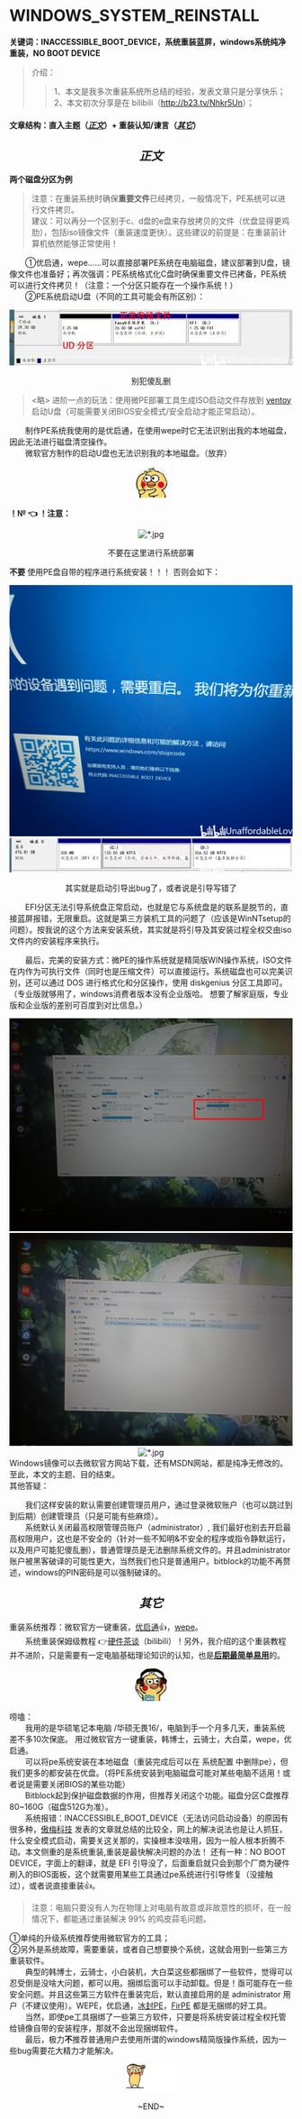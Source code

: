 <!--md_document and html_label-->
<h1>
WINDOWS_SYSTEM_REINSTALL
</h1>

<b>
关键词：INACCESSIBLE_BOOT_DEVICE，系统重装蓝屏，windows系统纯净重装，NO BOOT DEVICE
</b>

>介绍：
>>1、本文是我多次重装系统所总结的经验，发表文章只是分享快乐；  
>>2、本文初次分享是在 bilibili（<http://b23.tv/Nhkr5Un>）；  

<h4>
文章结构：直入主题（<a href="#s2"><i>正文</i></a>）+ 重装认知/谏言（<a href="#s1"><i>其它</i></a>）
</h4>

<h2 id="s2" align="center"><i> 正文 </i></h2>

<b>两个磁盘分区为例</b>
> 注意：在重装系统时确保<b>重要文件</b>已经拷贝，一般情况下，PE系统可以进行文件拷贝。  
> 建议：可以再分一个区别于c、d盘的e盘来存放拷贝的文件（优盘显得更鸡肋），包括iso镜像文件（重装速度更快）。这些建议的前提是：在重装前计算机依然能够正常使用！

&emsp;&emsp;①优启通，wepe......可以直接部署PE系统在电脑磁盘，建议部署到U盘，镜像文件也准备好；再次强调：PE系统格式化C盘时确保重要文件已拷备，PE系统可以进行文件拷贝！（注意：一个分区只能存在一个操作系统！）  
&emsp;&emsp;②PE系统启动U盘（不同的工具可能会有所区别）：

<body>
<div align="center">
<img src="./res/01.jpg" alt="*.jpg">
<p>别犯傻乱删</p>
</div>
</body>

> <略> 进阶一点的玩法：使用微PE部署工具生成ISO启动文件存放到 [ventoy](https://www.ventoy.net/cn/index.html) 启动U盘（可能需要关闭BIOS安全模式/安全启动才能正常启动）。

&emsp;&emsp;制作PE系统我使用的是优启通，在使用wepe时它无法识别出我的本地磁盘，因此无法进行磁盘清空操作。  
&emsp;&emsp;微软官方制作的启动U盘也无法识别我的本地磁盘。（放弃）

<body>
<div align="center">
<img src="./res/08.gif" alt="*.gif">
</div>
</body>

**！№ 👈 ！注意：**
<body>
<div align="center">
<img src="./res/02.jpg" alt="*.jpg">
<p>不要在这里进行系统部署</p>
</div>
</body>

 **不要** 使用PE盘自带的程序进行系统安装！！！
否则会如下：

<body>
<div align="center">
<img src="./res/03.jpg" alt="*.jpg">
<img src="./res/04.jpg" alt="*.jpg">
<p>其实就是启动引导出bug了，或者说是引导写错了</p>
</div>
</body>

&emsp;&emsp;EFI分区无法引导系统盘正常启动，也就是它与系统盘是的联系是脱节的，直接蓝屏报错，无限重启。这就是第三方装机工具的问题了（应该是WinNTsetup的问题）。按我说的这个方法来安装系统，其实就是将引导及其安装过程全权交由iso文件内的安装程序来执行。

&emsp;&emsp;最后，完美的安装方式：微PE的操作系统就是精简版WIN操作系统，ISO文件在内作为可执行文件（同时也是压缩文件）可以直接运行。系统磁盘也可以完美识别，还可以通过 DOS 进行格式化和分区操作，使用 diskgenius 分区工具即可。（专业版就够用了，windows消费者版本没有企业版哈。
想要了解家庭版，专业版和企业版的差别可百度到对比信息。） 
<body>
<div align="center">
<img src="./res/05.jpg" alt="*.jpg">
<img src="./res/06.jpg" alt="*.jpg">
<img src="./res/07.jpg" alt="*.jpg">
</div>
</body>
Windows镜像可以去微软官方网站下载，还有MSDN网站，都是纯净无修改的。至此，本文的主题、目的结束。  

</br>
其他答疑：

&emsp;&emsp;我们这样安装的默认需要创建管理员用户，通过登录微软账户（也可以跳过到到后期）创建管理员（只是可能有些麻烦）。  
&emsp;&emsp;系统默认关闭最高权限管理员账户（administrator）, 我们最好也别去开启最高权限用户，这也是不安全的（针对一些不知明&不安全的程序或指令静默运行，以及用户可能犯傻乱删），普通管理员是无法删除系统文件的。并且administrator账户被黑客破译的可能性更大，当然我们也只是普通用户。bitblock的功能不再赘述，windows的PIN密码是可以强制破译的。

<h2 id="s1" align="center"><i> 其它 </i></h2>

重装系统推荐：微软官方一键重装，[优启通](https://www.itsk.com/thread/430619)👍，[wepe](https://www.wepe.com.cn/download.html)。  
&emsp;&emsp;系统重装保姆级教程 👉[硬件茶谈](https://www.bilibili.com/video/BV1DJ411D79y/)（bilibili）！另外，我介绍的这个重装教程并不进阶，只是需要有一定电脑基础理论知识的认知，也是<u><b>后期最简单易用</b></u>的。  

<body>
<div align="center">
<img src="./res/10.gif" alt="*.gif">
</div>
</body>

唠嗑：  
&emsp;&emsp;我用的是华硕笔记本电脑 /华硕无畏16/，电脑到手一个月多几天，重装系统差不多10次保底。
用过微软官方一键重装，韩博士，云骑士，大白菜，wepe，优启通。  
&emsp;&emsp;可以将pe系统安装在本地磁盘（重装完成后可以在 系统配置 中删除pe），但我们更多的都安装在优盘。（将PE系统安装到电脑磁盘可能对某些电脑不适用！或者说是需要关闭BIOS的某些功能）  
&emsp;&emsp;Bitblock起到保护磁盘数据的作用，但推荐关闭这个功能。磁盘分区C盘推荐80~160G（磁盘512G为准）。  
&emsp;&emsp;系统报错：INACCESSIBLE_BOOT_DEVICE（无法访问启动设备）的原因有很多种，[傲梅科技](https://www.abackup.com/easybackup-tutorials/inaccessible-boot-device-windows-10-6540.html) 
发表的文章就总结的比较全，网上的解决说法也是让人抓狂，什么安全模式启动，需要关这关那的，实操根本没啥用，因为一般人根本折腾不动。本文侧重的是系统重装,重装是最快解决问题的办法！
还有一种：NO BOOT DEVICE，字面上的翻译，就是 EFI 引导没了，后面重启就只会到那个厂商为硬件刷入的BIOS面板，这个就需要用某些工具通过pe系统进行引导修复（没接触过），或者说直接重装👍。

>注意：电脑只要没有人为在物理上对电脑有故意或非故意性的损坏，在一般情况下，都能通过重装解决 99% 的鸡皮蒜毛问题。  

①单纯的升级系统推荐使用微软官方的工具；  
②另外是系统故障，需要重装，或者自己想要换个系统，这就会用到一些第三方重装软件。  
&emsp;&emsp;典型的韩博士，云骑士，小白装机，大白菜这些都捆绑了一些软件，觉得可以忍受倒是没啥大问题，都可以用。捆绑后面可以手动卸载。但是！亟可能存在一些安全问题。并且这些第三方软件在重装完后，默认直接启用的是 administrator 用户（不建议使用）。WEPE，优启通，[冰封PE](http://www.bfgho.com/)，[FirPE](https://firpe.cn/page-196) 都是无捆绑的好工具。<br>
&emsp;&emsp;当然，即使pe工具捆绑了一些第三方软件，只要是将系统安装过程全权托管给镜像自带的安装程序，那就不会出现捆绑软件。<br>
&emsp;&emsp;最后，极力<b>不</b>推荐普通用户去使用所谓的windows精简版操作系统，因为一些bug需要花大精力才能解决。

<body>
<div align="center">
<img src="./res/09.gif" alt="*.gif">
<p>~END~</p>
</div>
</body>
